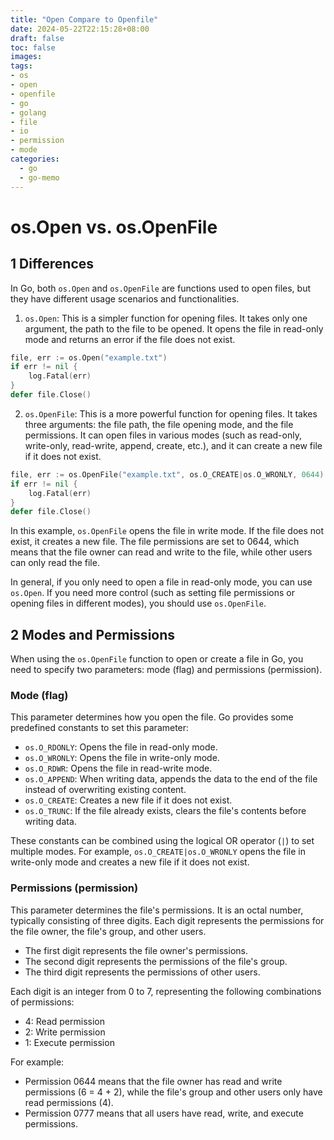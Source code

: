 ```yaml
---
title: "Open Compare to Openfile"
date: 2024-05-22T22:15:28+08:00
draft: false
toc: false
images:
tags:
- os
- open
- openfile
- go
- golang
- file
- io
- permission
- mode
categories:
  - go
  - go-memo
---
```


# os.Open vs. os.OpenFile

## 1 Differences

In Go, both `os.Open` and `os.OpenFile` are functions used to open files, but they have different usage scenarios and functionalities.

1. `os.Open`: This is a simpler function for opening files. It takes only one argument, the path to the file to be opened. It opens the file in read-only mode and returns an error if the file does not exist.

```go
file, err := os.Open("example.txt")
if err != nil {
    log.Fatal(err)
}
defer file.Close()
```

2. `os.OpenFile`: This is a more powerful function for opening files. It takes three arguments: the file path, the file opening mode, and the file permissions. It can open files in various modes (such as read-only, write-only, read-write, append, create, etc.), and it can create a new file if it does not exist.

```go
file, err := os.OpenFile("example.txt", os.O_CREATE|os.O_WRONLY, 0644)
if err != nil {
    log.Fatal(err)
}
defer file.Close()
```

In this example, `os.OpenFile` opens the file in write mode. If the file does not exist, it creates a new file. The file permissions are set to 0644, which means that the file owner can read and write to the file, while other users can only read the file.

In general, if you only need to open a file in read-only mode, you can use `os.Open`. If you need more control (such as setting file permissions or opening files in different modes), you should use `os.OpenFile`.

## 2 Modes and Permissions

When using the `os.OpenFile` function to open or create a file in Go, you need to specify two parameters: mode (flag) and permissions (permission).

### Mode (flag)

This parameter determines how you open the file. Go provides some predefined constants to set this parameter:

- `os.O_RDONLY`: Opens the file in read-only mode.
- `os.O_WRONLY`: Opens the file in write-only mode.
- `os.O_RDWR`: Opens the file in read-write mode.
- `os.O_APPEND`: When writing data, appends the data to the end of the file instead of overwriting existing content.
- `os.O_CREATE`: Creates a new file if it does not exist.
- `os.O_TRUNC`: If the file already exists, clears the file's contents before writing data.

These constants can be combined using the logical OR operator (`|`) to set multiple modes. For example, `os.O_CREATE|os.O_WRONLY` opens the file in write-only mode and creates a new file if it does not exist.

### Permissions (permission)

This parameter determines the file's permissions. It is an octal number, typically consisting of three digits. Each digit represents the permissions for the file owner, the file's group, and other users.

- The first digit represents the file owner's permissions.
- The second digit represents the permissions of the file's group.
- The third digit represents the permissions of other users.

Each digit is an integer from 0 to 7, representing the following combinations of permissions:

- 4: Read permission
- 2: Write permission
- 1: Execute permission

For example:

- Permission 0644 means that the file owner has read and write permissions (6 = 4 + 2), while the file's group and other users only have read permissions (4).
- Permission 0777 means that all users have read, write, and execute permissions.
